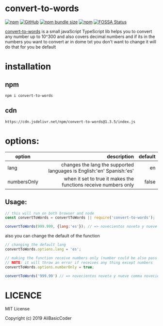 # convert-to-words

[![npm](https://img.shields.io/npm/v/convert-to-words.svg)](https://www.npmjs.com/package/convert-to-words)
[![GitHub](https://img.shields.io/github/license/AliBasicCoder/convert-to-words.svg)](https://github.com/AliBasicCoder/convert-to-words/)
[![npm bundle size](https://img.shields.io/bundlephobia/min/convert-to-words.svg?style=plastic)](https://bundlephobia.com/result?p=convert-to-words@latest)
[![npm](https://img.shields.io/npm/dm/convert-to-words.svg)](https://www.npmjs.com/package/convert-to-words)
[![FOSSA Status](https://app.fossa.com/api/projects/git%2Bgithub.com%2FAliBasicCoder%2Fconvert-to-words.svg?type=small)](https://app.fossa.com/projects/git%2Bgithub.com%2FAliBasicCoder%2Fconvert-to-words?ref=badge_small)

[convert-to-words](https://github.com/AliBasicCoder/convert-to-words/) is a small javaScript TypeScript lib helps you to convert any number up
to 10^300 and also covers decimal numbers and
if its in the numbers you want to convert ar in dome txt you don't
want to change it will do that for you be default 

# installation

## npm
```shell
npm i convert-to-words
```

## cdn
```
https://cdn.jsdelivr.net/npm/convert-to-words@1.3.5/index.js
```

# options:

| option      |                                                           description | default |
| ----------- | --------------------------------------------------------------------: | ------: |
| lang        | changes the lang the supported languages is English:'en' Spanish:'es' |      en |
| numbersOnly |       when it set to true it makes the functions receive numbers only |   false |


## Usage:
```js
// this will run on both browser and node
const convertToWords = convertToWords || require('convert-to-words');

convertToWords(999.999, {lang:'es'}); // => novecientos noveta y nueve comma novecientos noveta y nueve
```
also you can change the default of the function
```js
// changing the default lang
convertToWords.options.lang = 'es';

// making the function receive numbers only (number could be also pass in as string)
// NOTE: it will throw an error if receives any thing except numbers
convertToWords.options.numberOnly = true;

convertToWords('999.99') // => novecientos noveta y nueve comma novecientos noveta y nueve
```

# LICENCE
MIT License

Copyright (c) 2019 AliBasicCoder
